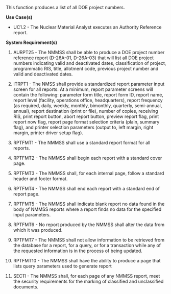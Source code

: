 This function produces a list of all DOE project numbers.

**Use Case(s)**

- UC1.2 - The Nuclear Material Analyst executes an Authority Reference report.

**System Requirement(s)**

1. AURPT25 - The NMMSS shall be able to produce a DOE project number reference report (D-26A-01, D-26A-03) that will list all DOE project numbers indicating valid and deactivated dates, classification of project, programmatic RIS, title, allotment code, previous project number and valid and deactivated dates.

1. ITRPT1 - The NMSS shall provide a standardized report parameter input screen for all reports. At a minimum, report parameter screens will contain the following: parameter form title, report form ID, report name, report level (facility, operations office, headquarters), report frequency (as required, daily, weekly, monthly, bimonthly, quarterly, semi-annual, annual), report destination (print or file), number of copies, receiving RIS, print report button, abort report button, preview report flag, print report now flag, report page format selection criteria (plain, summary flag), and printer selection parameters (output to, left margin, right margin, printer driver setup flag).

1. RPTFMT1 - The NMMSS shall use a standard report format for all reports.

1. RPTFMT2 - The NMMSS shall begin each report with a standard cover page.

1. RPTFMT3 - The NMMSS shall, for each internal page, follow a standard header and footer format.

1. RPTFMT4 - The NMMSS shall end each report with a standard end of report page.

1. RPTFMT5 - The NMMSS shall indicate blank report no data found in the body of NMMSS reports where a report finds no data for the specified input parameters.

1. RPTFMT6 - No report produced by the NMMSS shall alter the data from which it was produced.

1. RPTFMT7 - The NMMSS shall not allow information to be retrieved from the database for a report, for a query, or for a transaction while any of the requested information is in the process of being updated.

1. RPTFMT10 - The NMMSS shall have the ability to produce a page that lists query parameters used to generate report

1. SEC11 - The NMMSS shall, for each page of any NMMSS report, meet the security requirements for the marking of classified and unclassified documents.